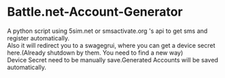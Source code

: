 # Battle.net-Account-Generator
A python script using 5sim.net or smsactivate.org 's api to get sms and register automatically.  
Also it will redirect you to a swagegrui, where you can get a device secret here.(Already shutdown by them. You need to find a new way)    
Device Secret need to be manually save.Generated Accounts will be saved automatically.   
